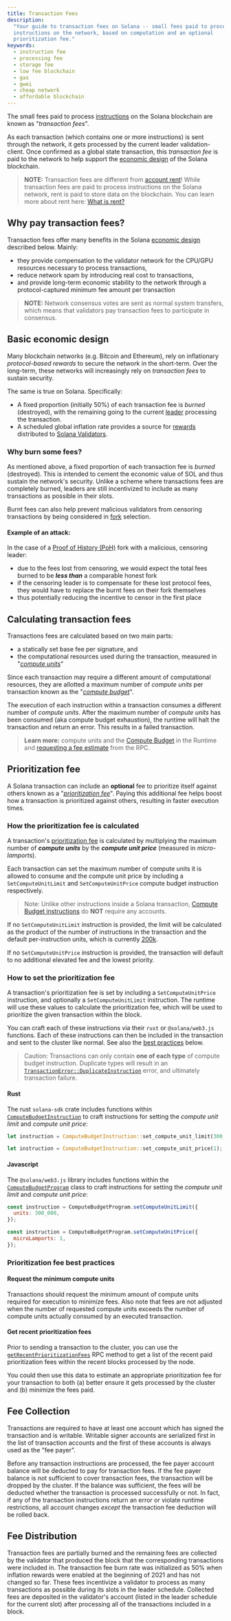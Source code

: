 ```yaml
---
title: Transaction Fees
description:
  "Your guide to transaction fees on Solana -- small fees paid to process
  instructions on the network, based on computation and an optional
  prioritization fee."
keywords:
  - instruction fee
  - processing fee
  - storage fee
  - low fee blockchain
  - gas
  - gwei
  - cheap network
  - affordable blockchain
---
```


The small fees paid to process [instructions](/docs/terminology.md#instruction)
on the Solana blockchain are known as "_transaction fees_".

As each transaction (which contains one or more instructions) is sent through
the network, it gets processed by the current leader validation-client. Once
confirmed as a global state transaction, this _transaction fee_ is paid to the
network to help support the [economic design](#basic-economic-design) of the
Solana blockchain.

> **NOTE:** Transaction fees are different from
> [account rent](/docs/terminology.md#rent)! While transaction fees are paid to
> process instructions on the Solana network, rent is paid to store data on the
> blockchain. You can learn more about rent here:
> [What is rent?](/docs/intro/rent)

## Why pay transaction fees?

Transaction fees offer many benefits in the Solana
[economic design](#basic-economic-design) described below. Mainly:

- they provide compensation to the validator network for the CPU/GPU resources
  necessary to process transactions,
- reduce network spam by introducing real cost to transactions,
- and provide long-term economic stability to the network through a
  protocol-captured minimum fee amount per transaction

> **NOTE:** Network consensus votes are sent as normal system transfers, which
> means that validators pay transaction fees to participate in consensus.

## Basic economic design

Many blockchain networks \(e.g. Bitcoin and Ethereum\), rely on inflationary
_protocol-based rewards_ to secure the network in the short-term. Over the
long-term, these networks will increasingly rely on _transaction fees_ to
sustain security.

The same is true on Solana. Specifically:

- A fixed proportion (initially 50%) of each transaction fee is _burned_
  (destroyed), with the remaining going to the current
  [leader](/docs/terminology.md#leader) processing the transaction.
- A scheduled global inflation rate provides a source for
  [rewards](https://docs.solanalabs.com/implemented-proposals/staking-rewards)
  distributed to [Solana Validators](https://docs.solanalabs.com/operations).

### Why burn some fees?

As mentioned above, a fixed proportion of each transaction fee is _burned_
(destroyed). This is intended to cement the economic value of SOL and thus
sustain the network's security. Unlike a scheme where transactions fees are
completely burned, leaders are still incentivized to include as many
transactions as possible in their slots.

Burnt fees can also help prevent malicious validators from censoring
transactions by being considered in [fork](/docs/terminology.md#fork) selection.

#### Example of an attack:

In the case of a
[Proof of History (PoH)](/docs/terminology.md#proof-of-history-poh) fork with a
malicious, censoring leader:

- due to the fees lost from censoring, we would expect the total fees burned to
  be **_less than_** a comparable honest fork
- if the censoring leader is to compensate for these lost protocol fees, they
  would have to replace the burnt fees on their fork themselves
- thus potentially reducing the incentive to censor in the first place

## Calculating transaction fees

Transactions fees are calculated based on two main parts:

- a statically set base fee per signature, and
- the computational resources used during the transaction, measured in
  "[_compute units_](/docs/terminology.md#compute-units)"

Since each transaction may require a different amount of computational
resources, they are allotted a maximum number of _compute units_ per transaction
known as the "[_compute budget_](/docs/terminology.md#compute-budget)".

The execution of each instruction within a transaction consumes a different
number of _compute units_. After the maximum number of _compute units_ has been
consumed (aka compute budget exhaustion), the runtime will halt the transaction
and return an error. This results in a failed transaction.

> **Learn more:** compute units and the
> [Compute Budget](/docs/core/runtime.md#compute-budget) in the Runtime and
> [requesting a fee estimate](/docs/rpc/http/getFeeForMessage.mdx) from the RPC.

## Prioritization fee

A Solana transaction can include an **optional** fee to prioritize itself
against others known as a
"_[prioritization fee](/docs/terminology.md#prioritization-fee)_". Paying this
additional fee helps boost how a transaction is prioritized against others,
resulting in faster execution times.

### How the prioritization fee is calculated

A transaction's [prioritization fee](/docs/terminology.md#prioritization-fee) is
calculated by multiplying the maximum number of **_compute units_** by the
**_compute unit price_** (measured in _micro-lamports_).

Each transaction can set the maximum number of compute units it is allowed to
consume and the compute unit price by including a `SetComputeUnitLimit` and
`SetComputeUnitPrice` compute budget instruction respectively.

> Note: Unlike other instructions inside a Solana transaction,
> [Compute Budget instructions](https://github.com/solana-labs/solana/blob/master/sdk/src/compute_budget.rs)
> do **NOT** require any accounts.

If no `SetComputeUnitLimit` instruction is provided, the limit will be
calculated as the product of the number of instructions in the transaction and
the default per-instruction units, which is currently
[200k](https://github.com/solana-labs/solana/blob/4293f11cf13fc1e83f1baa2ca3bb2f8ea8f9a000/program-runtime/src/compute_budget.rs#L13).

If no `SetComputeUnitPrice` instruction is provided, the transaction will
default to no additional elevated fee and the lowest priority.

### How to set the prioritization fee

A transaction's prioritization fee is set by including a `SetComputeUnitPrice`
instruction, and optionally a `SetComputeUnitLimit` instruction. The runtime
will use these values to calculate the prioritization fee, which will be used to
prioritize the given transaction within the block.

You can craft each of these instructions via their `rust` or `@solana/web3.js`
functions. Each of these instructions can then be included in the transaction
and sent to the cluster like normal. See also the
[best practices](#prioritization-fee-best-practices) below.

> Caution: Transactions can only contain **one of each type** of compute budget
> instruction. Duplicate types will result in an
> [`TransactionError::DuplicateInstruction`](https://github.com/solana-labs/solana/blob/master/sdk/src/transaction/error.rs#L144-145)
> error, and ultimately transaction failure.

#### Rust

The rust `solana-sdk` crate includes functions within
[`ComputeBudgetInstruction`](https://docs.rs/solana-sdk/latest/solana_sdk/compute_budget/enum.ComputeBudgetInstruction.html)
to craft instructions for setting the _compute unit limit_ and _compute unit
price_:

```rust
let instruction = ComputeBudgetInstruction::set_compute_unit_limit(300_000);
```

```rust
let instruction = ComputeBudgetInstruction::set_compute_unit_price(1);
```

#### Javascript

The `@solana/web3.js` library includes functions within the
[`ComputeBudgetProgram`](https://solana-labs.github.io/solana-web3.js/classes/ComputeBudgetProgram.html)
class to craft instructions for setting the _compute unit limit_ and _compute
unit price_:

```js
const instruction = ComputeBudgetProgram.setComputeUnitLimit({
  units: 300_000,
});
```

```js
const instruction = ComputeBudgetProgram.setComputeUnitPrice({
  microLamports: 1,
});
```

### Prioritization fee best practices

#### Request the minimum compute units

Transactions should request the minimum amount of compute units required for
execution to minimize fees. Also note that fees are not adjusted when the number
of requested compute units exceeds the number of compute units actually consumed
by an executed transaction.

#### Get recent prioritization fees

Prior to sending a transaction to the cluster, you can use the
[`getRecentPrioritizationFees`](/docs/rpc/http/getRecentPrioritizationFees.mdx)
RPC method to get a list of the recent paid prioritization fees within the
recent blocks processed by the node.

You could then use this data to estimate an appropriate prioritization fee for
your transaction to both (a) better ensure it gets processed by the cluster and
(b) minimize the fees paid.

## Fee Collection

Transactions are required to have at least one account which has signed the
transaction and is writable. Writable signer accounts are serialized first in
the list of transaction accounts and the first of these accounts is always used
as the "fee payer".

Before any transaction instructions are processed, the fee payer account balance
will be deducted to pay for transaction fees. If the fee payer balance is not
sufficient to cover transaction fees, the transaction will be dropped by the
cluster. If the balance was sufficient, the fees will be deducted whether the
transaction is processed successfully or not. In fact, if any of the transaction
instructions return an error or violate runtime restrictions, all account
changes _except_ the transaction fee deduction will be rolled back.

## Fee Distribution

Transaction fees are partially burned and the remaining fees are collected by
the validator that produced the block that the corresponding transactions were
included in. The transaction fee burn rate was initialized as 50% when inflation
rewards were enabled at the beginning of 2021 and has not changed so far. These
fees incentivize a validator to process as many transactions as possible during
its slots in the leader schedule. Collected fees are deposited in the
validator's account (listed in the leader schedule for the current slot) after
processing all of the transactions included in a block.
